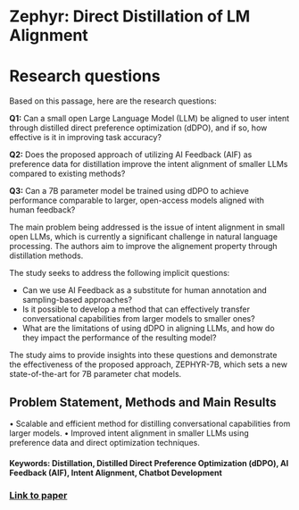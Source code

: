 # Zephyr: Direct Distillation of LM Alignment

# Research questions
Based on this passage, here are the research questions:

**Q1:** Can a small open Large Language Model (LLM) be aligned to user intent through distilled direct preference optimization (dDPO), and if so, how effective is it in improving task accuracy?

**Q2:** Does the proposed approach of utilizing AI Feedback (AIF) as preference data for distillation improve the intent alignment of smaller LLMs compared to existing methods?

**Q3:** Can a 7B parameter model be trained using dDPO to achieve performance comparable to larger, open-access models aligned with human feedback?

The main problem being addressed is the issue of intent alignment in small open LLMs, which is currently a significant challenge in natural language processing. The authors aim to improve the alignement property through distillation methods.

The study seeks to address the following implicit questions:

* Can we use AI Feedback as a substitute for human annotation and sampling-based approaches?
* Is it possible to develop a method that can effectively transfer conversational capabilities from larger models to smaller ones?
* What are the limitations of using dDPO in aligning LLMs, and how do they impact the performance of the resulting model?

The study aims to provide insights into these questions and demonstrate the effectiveness of the proposed approach, ZEPHYR-7B, which sets a new state-of-the-art for 7B parameter chat models.

## Problem Statement, Methods and Main Results

  • Scalable and efficient method for distilling conversational capabilities from larger models.
  • Improved intent alignment in smaller LLMs using preference data and direct optimization techniques.

#### Keywords: Distillation, Distilled Direct Preference Optimization (dDPO), AI Feedback (AIF), Intent Alignment, Chatbot Development
### [Link to paper](https://arxiv.org/abs/2310.16944v1)
